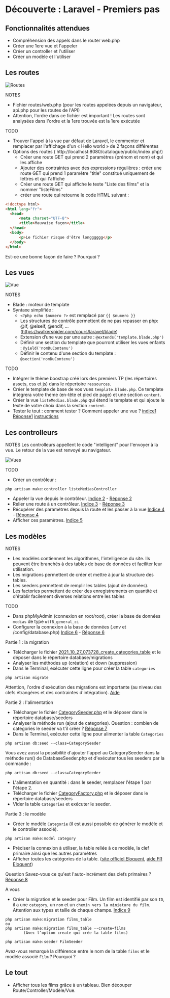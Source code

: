 # Découverte : Laravel - Premiers pas

## Fonctionnalités attendues
- Compréhension des appels dans le router web.php
- Créer une 1ere vue et l'appeler
- Créer un controller et l'utiliser
- Créer un modèle et l'utiliser


## Les routes

![Routes](/ressources/tutoLaravel/MVC-routes.JPG)

NOTES
- Fichier routes/web.php (pour les routes appelées depuis un navigateur, api.php pour les routes de l'API)
- Attention, l'ordre dans ce fichier est important ! Les routes sont analysées dans l'ordre et la 1ere trouvée est la 1ere exécutée

TODO
- Trouver l'appel à la vue par défaut de Laravel, le commenter et remplacer par l'affichage d'un « Hello world » de 2 façons différentes
- Options des routes (
	http://localhost:8080/catalogue/public/index.php/)
  - Créer une route GET qui prend 2 paramètres (prénom et nom) et qui les affiche
  - Ajouter des contraintes avec des expressions régulières : créer une route GET qui prend 1 paramètre "title" constitué uniquement de lettres et qui l'affiche
  - Créer une route GET qui affiche le texte "Liste des films" et la nommer "listeFilms"
  - créer une route qui retourne le code HTML suivant :

``` HTML
<!doctype html>
<html lang="fr">
  <head>
      <meta charset="UTF-8">
      <title>Mauvaise façon</title>
  </head>
  <body>
      <p>Le fichier risque d'être longggggg</p>
  </body>
</html>
```

Est-ce une bonne façon de faire ? Pourquoi ?


## Les vues

![Vue](/ressources/tutoLaravel/MVC-vues.JPG)

NOTES

- Blade : moteur de template
- Syntaxe simplifiée :
  - `<?php echo $numero ?>` est remplacé par `{{ $numero }}`
  - Les structures de contrôle permettent de ne pas repasser en php: @if, @elseif, @endif, … (<a href="https://walkerspider.com/cours/laravel/blade" target="_blank">https://walkerspider.com/cours/laravel/blade</a>)
  - Extension d’une vue par une autre : `@extends('template.blade.php')`
  - Définir une section du template que pourront utiliser les vues enfants : `@yield('nomDuContenu')`
  - Définir le contenu d'une section du template : `@section('nomDuContenu')`

TODO

- Intégrer le thème boostrap créé lors des premiers TP (les répertoires assets, css et js) dans le répertoire `ressources`.
- Créer le template de base de vos vues `template.blade.php`. Ce template intègrera votre thème (en-tête et pied de page) et une section `content`.
- Créer la vue `listeMedias.blade.php` qui étend le template et qui ajoute le texte de votre choix dans la section `content`.
- Tester le tout : comment tester ? Comment appeler une vue ? [indice1](../ressources/tutoLaravel/indices.md) [Réponse1](../ressources/tutoLaravel/reponses.md)
[instructions](../infos/eval.md)

## Les controlleurs

NOTES
Les controlleurs appellent le code "intelligent" pour l'envoyer à la vue. Le retour de la vue est renvoyé au navigateur.

![Vues](/ressources/tutoLaravel/MVC-controllers-vues.JPG)

TODO
- Créer un contrôleur :
```
php artisan make:controller listeMediasController
```
- Appeler la vue depuis le contrôleur. [Indice 2](../ressources/tutoLaravel/indices.md) - [Réponse 2](../ressources/tutoLaravel/reponses.md)
- Relier une route à un contrôleur. [Indice 3](../ressources/tutoLaravel/indices.md) - [Réponse 3](../ressources/tutoLaravel/reponses.md)
- Récupérer des paramètres depuis la route et les passer à la vue [Indice 4](../ressources/tutoLaravel/indices.md) - [Réponse 4](../ressources/tutoLaravel/reponses.md)
- Afficher ces paramètres. [Indice 5](../ressources/tutoLaravel/indices.md) 

## Les modèles

NOTES
- Les modèles contiennent les algorithmes, l'intelligence du site. Ils peuvent être branchés à des tables de base de données et faciliter leur utilisation.
- Les migrations permettent de créer et mettre à jour la structure des tables.
- Les seeders permettent de remplir les tables (ajout de données).
- Les factories permettent de créer des enregistrements en quantité et d'établir facilement diverses relations entre les tables

TODO
- Dans phpMyAdmin (connexion en root/root), créer la base de données `medias` de type `utf8_general_ci`
- Configurer la connexion à la base de données (.env et /config/database.php)  [Indice 6](../ressources/tutoLaravel/indices.md) - [Réponse 6](../ressources/tutoLaravel/reponses.md)

Partie 1 : la migration
- Télécharger le fichier [2021_10_27_073728_create_categories_table](../ressources/tutoLaravel/bd/migrations/2021_10_27_073728_create_categories_table.php) et le déposer dans le répertoire database/migrations
- Analyser les méthodes up (création) et down (suppression)
- Dans le Terminal, exécuter cette ligne pour créer la table `categories`
```
php artisan migrate
```
Attention, l'ordre d'exécution des migrations est importante (au niveau des clefs étrangères et des contraintes d'intégration). <a href="https://meet.google.com/qgz-rbsb-nce" target="_blank">Aide</a>

Partie 2 : l'alimentation
- Télécharger le fichier [CategorySeeder.php](../ressources/tutoLaravel/bd/seeders/CategorySeeder.php) et le déposer dans le répertoire database/seeders
- Analyser la méthode run (ajout de categories). Question : combien de categories le seeder va t'il créer ? [Réponse 7](../ressources/tutoLaravel/reponses.md)
- Dans le Terminal, exécuter cette ligne pour alimenter la table `Categories`
```
php artisan db:seed --class=CategorySeeder
```
Vous avez aussi la possibilité d'ajouter l'appel au CategorySeeder dans la méthode run() de DatabaseSeeder.php et d'exécuter tous les seeders par la commande :
```
php artisan db:seed --class=CategorySeeder
```
- L'alimentation en quantité : dans le seeder, remplacer l'étape 1 par l'étape 2.
- Télécharger le fichier [CategoryFactory.php](../ressources/tutoLaravel/bd/factories/CategoryFactory.php) et le déposer dans le répertoire database/seeders
- Vider la table `Categories` et exécuter le seeder.

Partie 3 : le modèle
- Créer le modèle `Categorie` (il est aussi possible de générer le modèle et le controller associé).
```
php artisan make:model category
```
- Préciser la connexion à utiliser, la table reliée à ce modèle, la clef primaire ainsi que les autres paramètres
- Afficher toutes les catégories de la table. (<a href="https://laravel.com/docs/8.x/eloquent" target="_blank">site officiel Eloquent</a>, <a href="https://www.oulub.com/fr-FR/Laravel/eloquent" target="_blank">aide FR Eloquent</a>)

Question
Savez-vous ce qu'est l'auto-incrément des clefs primaires ? [Réponse 8](../ressources/tutoLaravel/reponses.md)

A vous
- Créer la migration et le seeder pour Film.
Un film est identifié par son `ID`, il a une `category`, un `nom` et un `chemin vers la miniature du film`. Attention aux types et taille de chaque champs. [Indice 9](../ressources/tutoLaravel/indices.md)
```shell
php artisan make:migration films_table
ou
php artisan make:migration films_table --create=films
		(Avec l’option create qui crée la table films)

php artisan make:seeder FilmSeeder
```
Avez-vous remarqué la différence entre le nom de la table `films` et le modèle associé `Film` ? Pourquoi ?

## Le tout
- Afficher tous les films grâce à un tableau. Bien découper Route/Controller/Modèle/Vue.